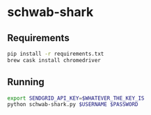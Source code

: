 # schwab-shark

## Requirements

```bash
pip install -r requirements.txt
brew cask install chromedriver
```

## Running
```bash
export SENDGRID_API_KEY=$WHATEVER_THE_KEY_IS
python schwab-shark.py $USERNAME $PASSWORD
```

